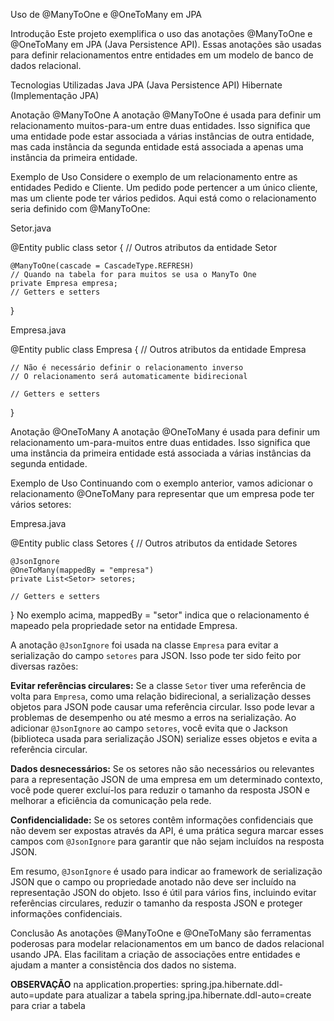 Uso de @ManyToOne e @OneToMany em JPA


Introdução
Este projeto exemplifica o uso das anotações @ManyToOne e @OneToMany em JPA (Java Persistence API). Essas anotações são usadas para definir relacionamentos entre entidades em um modelo de banco de dados relacional.

Tecnologias Utilizadas
Java
JPA (Java Persistence API)
Hibernate (Implementação JPA)


Anotação @ManyToOne
A anotação @ManyToOne é usada para definir um relacionamento muitos-para-um entre duas entidades. Isso significa que uma entidade pode estar associada a várias instâncias de outra entidade, mas cada instância da segunda entidade está associada a apenas uma instância da primeira entidade.

Exemplo de Uso
Considere o exemplo de um relacionamento entre as entidades Pedido e Cliente. Um pedido pode pertencer a um único cliente, mas um cliente pode ter vários pedidos. Aqui está como o relacionamento seria definido com @ManyToOne:

Setor.java

@Entity
public class setor {
    // Outros atributos da entidade Setor
    
    @ManyToOne(cascade = CascadeType.REFRESH) 
    // Quando na tabela for para muitos se usa o ManyTo One
    private Empresa empresa;
    // Getters e setters
}


Empresa.java

@Entity
public class Empresa {
    // Outros atributos da entidade Empresa
    
    // Não é necessário definir o relacionamento inverso
    // O relacionamento será automaticamente bidirecional
    
    // Getters e setters
}


Anotação @OneToMany
A anotação @OneToMany é usada para definir um relacionamento um-para-muitos entre duas entidades. Isso significa que uma instância da primeira entidade está associada a várias instâncias da segunda entidade.

Exemplo de Uso
Continuando com o exemplo anterior, vamos adicionar o relacionamento @OneToMany para representar que um empresa pode ter vários setores:

Empresa.java


@Entity
public class Setores {
    // Outros atributos da entidade Setores
    
    @JsonIgnore
    @OneToMany(mappedBy = "empresa")
    private List<Setor> setores;
    
    // Getters e setters
}
No exemplo acima, mappedBy = "setor" indica que o relacionamento é mapeado pela propriedade setor na entidade Empresa.

A anotação `@JsonIgnore` foi usada na classe `Empresa` para evitar a serialização do campo `setores` para JSON. Isso pode ter sido feito por diversas razões:

**Evitar referências circulares:** Se a classe `Setor` tiver uma referência de volta para `Empresa`, como uma relação bidirecional, a serialização desses objetos para JSON pode causar uma referência circular. Isso pode levar a problemas de desempenho ou até mesmo a erros na serialização. Ao adicionar `@JsonIgnore` ao campo `setores`, você evita que o Jackson (biblioteca usada para serialização JSON) serialize esses objetos e evita a referência circular.

**Dados desnecessários:** Se os setores não são necessários ou relevantes para a representação JSON de uma empresa em um determinado contexto, você pode querer excluí-los para reduzir o tamanho da resposta JSON e melhorar a eficiência da comunicação pela rede.

**Confidencialidade:** Se os setores contêm informações confidenciais que não devem ser expostas através da API, é uma prática segura marcar esses campos com `@JsonIgnore` para garantir que não sejam incluídos na resposta JSON.

Em resumo, `@JsonIgnore` é usado para indicar ao framework de serialização JSON que o campo ou propriedade anotado não deve ser incluído na representação JSON do objeto. Isso é útil para vários fins, incluindo evitar referências circulares, reduzir o tamanho da resposta JSON e proteger informações confidenciais.

Conclusão
As anotações @ManyToOne e @OneToMany são ferramentas poderosas para modelar relacionamentos em um banco de dados relacional usando JPA. Elas facilitam a criação de associações entre entidades e ajudam a manter a consistência dos dados no sistema.


**OBSERVAÇÃO**
na application.properties:
    spring.jpa.hibernate.ddl-auto=update para atualizar a tabela
    spring.jpa.hibernate.ddl-auto=create para criar a tabela
